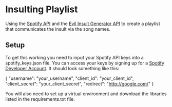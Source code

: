 # Insulting Playlist

Using the [Spotify API](https://developer.spotify.com/dashboard/) and the [Evil Insult Generator API](https://evilinsult.com/api/?ref=publicapis.dev#generate-insult-get) to create a playlist that communicates the insult via the song names.



## Setup

To get this working you need to input your Spotify API keys into a spotify_keys.json file. You can access your keys by signing up for a [Spotify Developer Account](https://developer.spotify.com/dashboard/). It should look something like this:

{
    "username": "your_username",
    "client_id": "your_client_id",
    "client_secret": "your_client_secret",
    "redirect": "http://google.com/"
}

You will also need to set up a virtual environment and download the libraries listed in the requirements.txt file. 